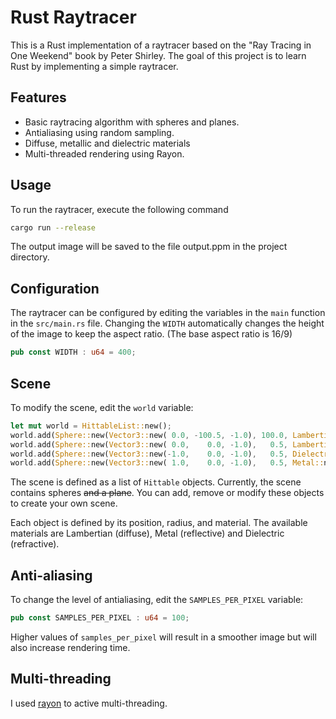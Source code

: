 # Rust Raytracer

This is a Rust implementation of a raytracer based on the "Ray Tracing in One Weekend" book by Peter Shirley. The goal of this project is to learn Rust by implementing a simple raytracer.

## Features

- Basic raytracing algorithm with spheres and planes.
- Antialiasing using random sampling.
- Diffuse, metallic and dielectric materials
- Multi-threaded rendering using Rayon.

## Usage

To run the raytracer, execute the following command

```bash
cargo run --release
```

The output image will be saved to the file output.ppm in the project directory.

## Configuration

The raytracer can be configured by editing the variables in the `main` function in the `src/main.rs` file.
Changing the `WIDTH` automatically changes the height of the image to keep the aspect ratio. (The base aspect ratio is 16/9)

```rust
pub const WIDTH : u64 = 400;
```

## Scene

To modify the scene, edit the `world` variable:

```rust
let mut world = HittableList::new();
world.add(Sphere::new(Vector3::new( 0.0, -100.5, -1.0), 100.0, Lambertian::new(Vector3::new(0.8, 0.8, 0.0))));
world.add(Sphere::new(Vector3::new( 0.0,    0.0, -1.0),   0.5, Lambertian::new(Vector3::new(0.1, 0.2, 0.5)));
world.add(Sphere::new(Vector3::new(-1.0,    0.0, -1.0),   0.5, Dielectric::new(1.5)));
world.add(Sphere::new(Vector3::new( 1.0,    0.0, -1.0),   0.5, Metal::new(Vector3::new(0.8, 0.6, 0.2), 0.0)));
```

The scene is defined as a list of `Hittable` objects. Currently, the scene contains spheres ~~and a plane~~. You can add, remove or modify these objects to create your own scene.

Each object is defined by its position, radius, and material. The available materials are Lambertian (diffuse), Metal (reflective) and Dielectric (refractive).

## Anti-aliasing

To change the level of antialiasing, edit the `SAMPLES_PER_PIXEL` variable:

```rust
pub const SAMPLES_PER_PIXEL : u64 = 100;
```

Higher values of `samples_per_pixel` will result in a smoother image but will also increase rendering time.

## Multi-threading

I used [rayon](https://github.com/rayon-rs/rayon) to active multi-threading.
